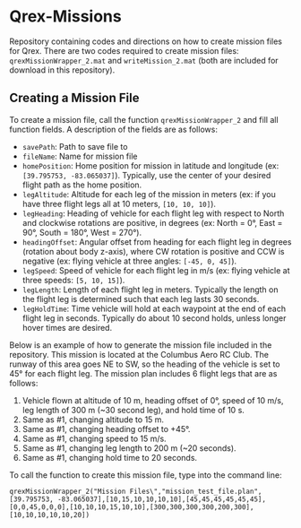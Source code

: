 # Qrex-Missions
Repository containing codes and directions on how to create mission files for Qrex. There are two codes required to create mission files: ```qrexMissionWrapper_2.mat``` and ```writeMission_2.mat``` (both are included for download in this repository). 

## Creating a Mission File
To create a mission file, call the function ```qrexMissionWrapper_2``` and fill all function fields. A description of the fields are as follows: 
  * ```savePath```: Path to save file to
  * ```fileName```: Name for mission file
  * ```homePosition```: Home position for mission in latitude and longitude (ex: ```[39.795753, -83.065037]```). Typically, use the center of your desired flight path as the home position.
  * ```legAltitude```: Altitude for each leg of the mission in meters (ex: if you have three flight legs all at 10 meters, ```[10, 10, 10]```).
  * ```legHeading```: Heading of vehicle for each flight leg with respect to North and clockwise rotations are positive, in degrees (ex: North = 0°, East = 90°, South = 180°, West = 270°).
  * ```headingOffset```: Angular offset from heading for each flight leg in degrees (rotation about body z-axis), where CW rotation is positive and CCW is negative (ex: flying vehicle at three angles: ```[-45, 0, 45]```).
  * ```legSpeed```: Speed of vehicle for each flight leg in m/s (ex: flying vehicle at three speeds: ```[5, 10, 15]```). 
  * ```legLength```: Length of each flight leg in meters. Typically the length on the flight leg is determined such that each leg lasts 30 seconds.
  * ```legHoldTime```: Time vehicle will hold at each waypoint at the end of each flight leg in seconds. Typically do about 10 second holds, unless longer hover times are desired.

Below is an example of how to generate the mission file included in the repository. This mission is located at the Columbus Aero RC Club. The runway of this area goes NE to SW, so the heading of the vehicle is set to 45° for each flight leg. The mission plan includes 6 flight legs that are as follows: 
 1. Vehicle flown at altitude of 10 m, heading offset of 0°, speed of 10 m/s, leg length of 300 m (~30 second leg), and hold time of 10 s.
 2. Same as #1, changing altitude to 15 m.
 3. Same as #1, changing heading offset to +45°.
 4. Same as #1, changing speed to 15 m/s.
 5. Same as #1, changing leg length to 200 m (~20 seconds).
 6. Same as #1, changing hold time to 20 seconds.

To call the function to create this mission file, type into the command line:
```
qrexMissionWrapper_2("Mission Files\","mission_test_file.plan",[39.795753, -83.065037],[10,15,10,10,10,10],[45,45,45,45,45,45],[0,0,45,0,0,0],[10,10,10,15,10,10],[300,300,300,300,200,300],[10,10,10,10,10,20])
```

